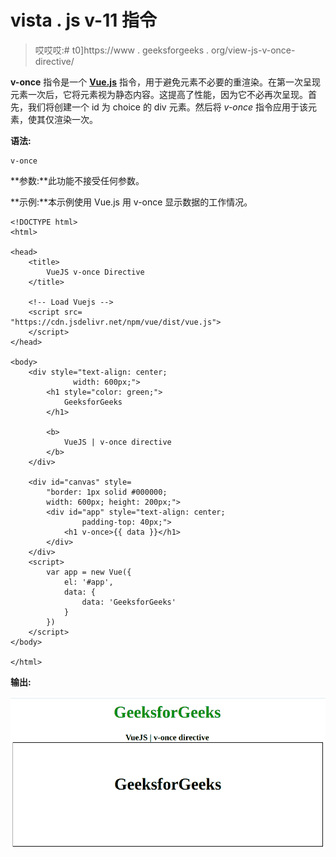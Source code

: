 # vista . js v-11 指令

> 哎哎哎:# t0]https://www . geeksforgeeks . org/view-js-v-once-directive/

**v-once** 指令是一个 [**Vue.js**](https://www.geeksforgeeks.org/vue-js-introduction-installation/) 指令，用于避免元素不必要的重渲染。在第一次呈现元素一次后，它将元素视为静态内容。这提高了性能，因为它不必再次呈现。首先，我们将创建一个 id 为 choice 的 div 元素。然后将 *v-once* 指令应用于该元素，使其仅渲染一次。

**语法:**

```
v-once
```

**参数:**此功能不接受任何参数。

**示例:**本示例使用 Vue.js 用 v-once 显示数据的工作情况。

```
<!DOCTYPE html>
<html>

<head>
    <title>
        VueJS v-once Directive
    </title>

    <!-- Load Vuejs -->
    <script src=
"https://cdn.jsdelivr.net/npm/vue/dist/vue.js">
    </script>
</head>

<body>
    <div style="text-align: center;
              width: 600px;">
        <h1 style="color: green;">
            GeeksforGeeks
        </h1>

        <b>
            VueJS | v-once directive
        </b>
    </div>

    <div id="canvas" style=
        "border: 1px solid #000000;
        width: 600px; height: 200px;">
        <div id="app" style="text-align: center;
                padding-top: 40px;">
            <h1 v-once>{{ data }}</h1>
        </div>
    </div>
    <script>
        var app = new Vue({
            el: '#app',
            data: {
                data: 'GeeksforGeeks'
            }
        })
    </script>
</body>

</html>
```

**输出:**

![](img/3cfcd2547b4fd9111f7cecdf9d91a3ff.png)